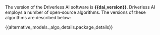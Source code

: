 The version of the Driverless AI software is **{{dai_version}}**.  Driverless AI employs a number of open-source algorithms. The versions of these algorithms are described below:

{{alternative_models._algo_details.package_details}}

